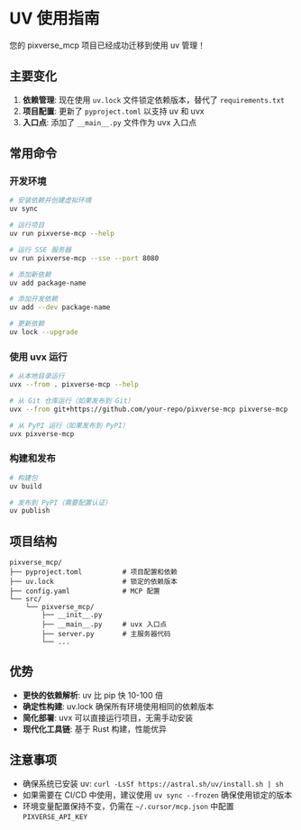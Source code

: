 # UV 使用指南

您的 pixverse_mcp 项目已经成功迁移到使用 uv 管理！

## 主要变化

1. **依赖管理**: 现在使用 `uv.lock` 文件锁定依赖版本，替代了 `requirements.txt`
2. **项目配置**: 更新了 `pyproject.toml` 以支持 uv 和 uvx
3. **入口点**: 添加了 `__main__.py` 文件作为 uvx 入口点

## 常用命令

### 开发环境

```bash
# 安装依赖并创建虚拟环境
uv sync

# 运行项目
uv run pixverse-mcp --help

# 运行 SSE 服务器
uv run pixverse-mcp --sse --port 8080

# 添加新依赖
uv add package-name

# 添加开发依赖
uv add --dev package-name

# 更新依赖
uv lock --upgrade
```

### 使用 uvx 运行

```bash
# 从本地目录运行
uvx --from . pixverse-mcp --help

# 从 Git 仓库运行（如果发布到 Git）
uvx --from git+https://github.com/your-repo/pixverse-mcp pixverse-mcp

# 从 PyPI 运行（如果发布到 PyPI）
uvx pixverse-mcp
```

### 构建和发布

```bash
# 构建包
uv build

# 发布到 PyPI（需要配置认证）
uv publish
```

## 项目结构

```
pixverse_mcp/
├── pyproject.toml          # 项目配置和依赖
├── uv.lock                 # 锁定的依赖版本
├── config.yaml             # MCP 配置
└── src/
    └── pixverse_mcp/
        ├── __init__.py
        ├── __main__.py     # uvx 入口点
        ├── server.py       # 主服务器代码
        └── ...
```

## 优势

- **更快的依赖解析**: uv 比 pip 快 10-100 倍
- **确定性构建**: uv.lock 确保所有环境使用相同的依赖版本
- **简化部署**: uvx 可以直接运行项目，无需手动安装
- **现代化工具链**: 基于 Rust 构建，性能优异

## 注意事项

- 确保系统已安装 uv: `curl -LsSf https://astral.sh/uv/install.sh | sh`
- 如果需要在 CI/CD 中使用，建议使用 `uv sync --frozen` 确保使用锁定的版本
- 环境变量配置保持不变，仍需在 `~/.cursor/mcp.json` 中配置 `PIXVERSE_API_KEY`
